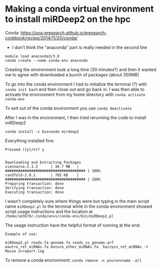 # Making a conda virtual environment to install miRDeep2 on the hpc

Conda: https://uoa-eresearch.github.io/eresearch-cookbook/recipe/2014/11/20/conda/
- I don't think the "anaconda" part is really needed in the second line
```
module load anaconda3/3.8
conda create --name conda-env anaconda
```
Creating the environment took a long time (30 minutes?) and then it wanted me to agree with downloaded a bunch of packages (about 350MB)

To go into the conda environment I had to initialize the terminal (?) with `conda init bash` and then close out and go back in. I was then able to activate the environment from my home directory with `conda activate conda-env`

To exit out of the conda environment you use `conda deactivate`


After I was in the environment, I then tried rerunning the code to install miRDeep2
```
conda install -c bioconda mirdeep2
```
Everything installed fine:
```
Proceed ([y]/n)? y


Downloading and Extracting Packages
viennarna-2.3.3      | 30.7 MB   | ##################################### | 100%
randfold-2.0.1       | 705 KB    | ##################################### | 100%
Preparing transaction: done
Verifying transaction: done
Executing transaction: done
```
I wasn't completely sure where things were but typing in the main script name `miRDeep2.pl` to the terminal while in the conda environment showed script usage instructions and the location at `/home/sm3679/.conda/envs/conda-env/bin/miRDeep2.pl`

The usage instruction have the helpful format of running at the end:
```
Example of use:

miRDeep2.pl reads.fa genome.fa reads_vs_genome.arf mautre_ref_miRNAs.fa mature_other_miRNAs.fa  hairpin_ref_miRNAs -t Mouse 2>report.log
```




To remove a conda environment: `conda remove -n yourenvname -all`
